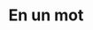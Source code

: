 ---
title: "En un mot"
description: "Wheel of Heaven is a knowledge base exploring the working hypothesis that life on Earth was intelligently designed by an extraterrestrial civilization, the so-called Elohim."
chapter: "1"
weight: 100
---